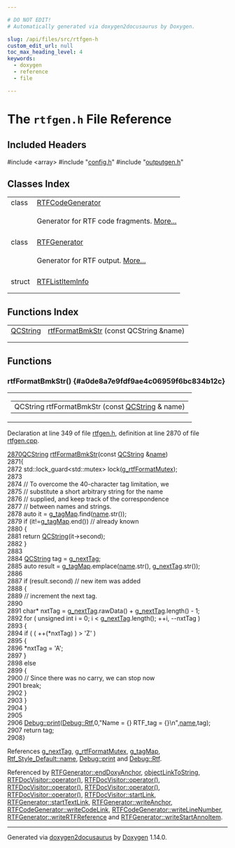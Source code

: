 ```yaml
---

# DO NOT EDIT!
# Automatically generated via doxygen2docusaurus by Doxygen.

slug: /api/files/src/rtfgen-h
custom_edit_url: null
toc_max_heading_level: 4
keywords:
  - doxygen
  - reference
  - file

---
```


<div class="doxyPage">

# The `rtfgen.h` File Reference



## Included Headers

<div class="doxyIncludesList">#include &lt;array&gt;
#include "<a href="/web-doxygen/docs/api/files/src/config-h">config.h</a>"
#include "<a href="/web-doxygen/docs/api/files/src/outputgen-h">outputgen.h</a>"
</div>

## Classes Index

<table class="doxyMembersIndex">

<tr class="doxyMemberIndexItem">
<td class="doxyMemberIndexItemType" align="left" valign="top">class</td>
<td class="doxyMemberIndexItemName" align="left" valign="top"><a href="/web-doxygen/docs/api/classes/rtfcodegenerator">RTFCodeGenerator</a></td>
</tr>
<tr class="doxyMemberIndexDescription">
<td class="doxyMemberIndexDescriptionLeft"></td>
<td class="doxyMemberIndexDescriptionRight">
<p>Generator for RTF code fragments. <a href="/web-doxygen/docs/api/classes/rtfcodegenerator/#details">More...</a></p>
</td>
</tr>
<tr class="doxyMemberIndexSeparator">
<td class="doxyMemberIndexSeparator" colspan="2"></td>
</tr>

<tr class="doxyMemberIndexItem">
<td class="doxyMemberIndexItemType" align="left" valign="top">class</td>
<td class="doxyMemberIndexItemName" align="left" valign="top"><a href="/web-doxygen/docs/api/classes/rtfgenerator">RTFGenerator</a></td>
</tr>
<tr class="doxyMemberIndexDescription">
<td class="doxyMemberIndexDescriptionLeft"></td>
<td class="doxyMemberIndexDescriptionRight">
<p>Generator for RTF output. <a href="/web-doxygen/docs/api/classes/rtfgenerator/#details">More...</a></p>
</td>
</tr>
<tr class="doxyMemberIndexSeparator">
<td class="doxyMemberIndexSeparator" colspan="2"></td>
</tr>

<tr class="doxyMemberIndexItem">
<td class="doxyMemberIndexItemType" align="left" valign="top">struct</td>
<td class="doxyMemberIndexItemName" align="left" valign="top"><a href="/web-doxygen/docs/api/structs/rtfgenerator/rtflistiteminfo">RTFListItemInfo</a></td>
</tr>
<tr class="doxyMemberIndexDescription">
<td class="doxyMemberIndexDescriptionLeft"></td>
<td class="doxyMemberIndexDescriptionRight">
</td>
</tr>
<tr class="doxyMemberIndexSeparator">
<td class="doxyMemberIndexSeparator" colspan="2"></td>
</tr>

</table>

## Functions Index

<table class="doxyMembersIndex">

<tr class="doxyMemberIndexItem">
<td class="doxyMemberIndexItemType" align="left" valign="top"><a href="/web-doxygen/docs/api/classes/qcstring">QCString</a></td>
<td class="doxyMemberIndexItemName" align="left" valign="top"><a href="#a0de8a7e9fdf9ae4c06959f6bc834b12c">rtfFormatBmkStr</a> (const QCString &amp;name)</td>
</tr>
<tr class="doxyMemberIndexDescription">
<td class="doxyMemberIndexDescriptionLeft"></td>
<td class="doxyMemberIndexDescriptionRight">
</td>
</tr>
<tr class="doxyMemberIndexSeparator">
<td class="doxyMemberIndexSeparator" colspan="2"></td>
</tr>

</table>


<div class="doxySectionDef">

## Functions

### rtfFormatBmkStr() {#a0de8a7e9fdf9ae4c06959f6bc834b12c}

<div class="doxyMemberItem">
<div class="doxyMemberProto">
<table class="doxyMemberLabels">
<tr class="doxyMemberLabels">
<td class="doxyMemberLabelsLeft">
<table class="doxyMemberName">
<tr>
<td class="doxyMemberName">QCString rtfFormatBmkStr (const <a href="/web-doxygen/docs/api/classes/qcstring">QCString</a> &amp; name)</td>
</tr>
</table>
</td>
</tr>
</table>
</div>
<div class="doxyMemberDoc">



<p>Declaration at line 349 of file <a href="/web-doxygen/docs/api/files/src/rtfgen-h">rtfgen.h</a>, definition at line 2870 of file <a href="/web-doxygen/docs/api/files/src/rtfgen-cpp">rtfgen.cpp</a>.</p>


<div class="doxyProgramListing">

<div class="doxyCodeLine"><span class="doxyLineNumber"><a href="/web-doxygen/docs/api/files/src/rtfgen-cpp/#a0de8a7e9fdf9ae4c06959f6bc834b12c">2870</a></span><span class="doxyLineContent"><span class="doxyHighlight"><a href="/web-doxygen/docs/api/classes/qcstring">QCString</a> <a href="/web-doxygen/docs/api/files/src/rtfgen-cpp/#a0de8a7e9fdf9ae4c06959f6bc834b12c">rtfFormatBmkStr</a>(</span><span class="doxyHighlightKeyword">const</span><span class="doxyHighlight"> <a href="/web-doxygen/docs/api/classes/qcstring">QCString</a> &amp;<a href="/web-doxygen/docs/api/structs/rtf-style-default/#a6e3e9ffcccb14d865f1615b58b9e63a0">name</a>)</span></span></div>
<div class="doxyCodeLine"><span class="doxyLineNumber">2871</span><span class="doxyLineContent"><span class="doxyHighlight">{</span></span></div>
<div class="doxyCodeLine"><span class="doxyLineNumber">2872</span><span class="doxyLineContent"><span class="doxyHighlight">  std::lock_guard&lt;std::mutex&gt; lock(<a href="/web-doxygen/docs/api/files/src/rtfgen-cpp/#a1c10ae83cddf03b9a2198b25d7b0421d">g_rtfFormatMutex</a>);</span></span></div>
<div class="doxyCodeLine"><span class="doxyLineNumber">2873</span></div>
<div class="doxyCodeLine"><span class="doxyLineNumber">2874</span><span class="doxyLineContent"><span class="doxyHighlight">  </span><span class="doxyHighlightComment">// To overcome the 40-character tag limitation, we</span></span></div>
<div class="doxyCodeLine"><span class="doxyLineNumber">2875</span><span class="doxyLineContent"><span class="doxyHighlight">  </span><span class="doxyHighlightComment">// substitute a short arbitrary string for the name</span></span></div>
<div class="doxyCodeLine"><span class="doxyLineNumber">2876</span><span class="doxyLineContent"><span class="doxyHighlight">  </span><span class="doxyHighlightComment">// supplied, and keep track of the correspondence</span></span></div>
<div class="doxyCodeLine"><span class="doxyLineNumber">2877</span><span class="doxyLineContent"><span class="doxyHighlight">  </span><span class="doxyHighlightComment">// between names and strings.</span></span></div>
<div class="doxyCodeLine"><span class="doxyLineNumber">2878</span><span class="doxyLineContent"><span class="doxyHighlight">  </span><span class="doxyHighlightKeyword">auto</span><span class="doxyHighlight"> it = <a href="/web-doxygen/docs/api/files/src/rtfgen-cpp/#aaa1996c51dca055b59204961ffaa07ad">g_tagMap</a>.find(<a href="/web-doxygen/docs/api/structs/rtf-style-default/#a6e3e9ffcccb14d865f1615b58b9e63a0">name</a>.str());</span></span></div>
<div class="doxyCodeLine"><span class="doxyLineNumber">2879</span><span class="doxyLineContent"><span class="doxyHighlight">  </span><span class="doxyHighlightKeywordFlow">if</span><span class="doxyHighlight"> (it!=<a href="/web-doxygen/docs/api/files/src/rtfgen-cpp/#aaa1996c51dca055b59204961ffaa07ad">g_tagMap</a>.end()) </span><span class="doxyHighlightComment">// already known</span></span></div>
<div class="doxyCodeLine"><span class="doxyLineNumber">2880</span><span class="doxyLineContent"><span class="doxyHighlight">  {</span></span></div>
<div class="doxyCodeLine"><span class="doxyLineNumber">2881</span><span class="doxyLineContent"><span class="doxyHighlight">    </span><span class="doxyHighlightKeywordFlow">return</span><span class="doxyHighlight"> <a href="/web-doxygen/docs/api/classes/qcstring">QCString</a>(it-&gt;second);</span></span></div>
<div class="doxyCodeLine"><span class="doxyLineNumber">2882</span><span class="doxyLineContent"><span class="doxyHighlight">  }</span></span></div>
<div class="doxyCodeLine"><span class="doxyLineNumber">2883</span></div>
<div class="doxyCodeLine"><span class="doxyLineNumber">2884</span><span class="doxyLineContent"><span class="doxyHighlight">  <a href="/web-doxygen/docs/api/classes/qcstring">QCString</a> tag = <a href="/web-doxygen/docs/api/files/src/rtfgen-cpp/#a7cd668f8677c840778f623ea4b67f531">g_nextTag</a>;</span></span></div>
<div class="doxyCodeLine"><span class="doxyLineNumber">2885</span><span class="doxyLineContent"><span class="doxyHighlight">  </span><span class="doxyHighlightKeyword">auto</span><span class="doxyHighlight"> result = <a href="/web-doxygen/docs/api/files/src/rtfgen-cpp/#aaa1996c51dca055b59204961ffaa07ad">g_tagMap</a>.emplace(<a href="/web-doxygen/docs/api/structs/rtf-style-default/#a6e3e9ffcccb14d865f1615b58b9e63a0">name</a>.str(), <a href="/web-doxygen/docs/api/files/src/rtfgen-cpp/#a7cd668f8677c840778f623ea4b67f531">g_nextTag</a>.str());</span></span></div>
<div class="doxyCodeLine"><span class="doxyLineNumber">2886</span></div>
<div class="doxyCodeLine"><span class="doxyLineNumber">2887</span><span class="doxyLineContent"><span class="doxyHighlight">  </span><span class="doxyHighlightKeywordFlow">if</span><span class="doxyHighlight"> (result.second) </span><span class="doxyHighlightComment">// new item was added</span></span></div>
<div class="doxyCodeLine"><span class="doxyLineNumber">2888</span><span class="doxyLineContent"><span class="doxyHighlight">  {</span></span></div>
<div class="doxyCodeLine"><span class="doxyLineNumber">2889</span><span class="doxyLineContent"><span class="doxyHighlight">    </span><span class="doxyHighlightComment">// increment the next tag.</span></span></div>
<div class="doxyCodeLine"><span class="doxyLineNumber">2890</span></div>
<div class="doxyCodeLine"><span class="doxyLineNumber">2891</span><span class="doxyLineContent"><span class="doxyHighlight">    </span><span class="doxyHighlightKeywordType">char</span><span class="doxyHighlight">* nxtTag = <a href="/web-doxygen/docs/api/files/src/rtfgen-cpp/#a7cd668f8677c840778f623ea4b67f531">g_nextTag</a>.rawData() + <a href="/web-doxygen/docs/api/files/src/rtfgen-cpp/#a7cd668f8677c840778f623ea4b67f531">g_nextTag</a>.length() - 1;</span></span></div>
<div class="doxyCodeLine"><span class="doxyLineNumber">2892</span><span class="doxyLineContent"><span class="doxyHighlight">    </span><span class="doxyHighlightKeywordFlow">for</span><span class="doxyHighlight"> ( </span><span class="doxyHighlightKeywordType">unsigned</span><span class="doxyHighlight"> </span><span class="doxyHighlightKeywordType">int</span><span class="doxyHighlight"> i = 0; i &lt; <a href="/web-doxygen/docs/api/files/src/rtfgen-cpp/#a7cd668f8677c840778f623ea4b67f531">g_nextTag</a>.length(); ++i, --nxtTag )</span></span></div>
<div class="doxyCodeLine"><span class="doxyLineNumber">2893</span><span class="doxyLineContent"><span class="doxyHighlight">    {</span></span></div>
<div class="doxyCodeLine"><span class="doxyLineNumber">2894</span><span class="doxyLineContent"><span class="doxyHighlight">      </span><span class="doxyHighlightKeywordFlow">if</span><span class="doxyHighlight"> ( ( ++(*nxtTag) ) &gt; </span><span class="doxyHighlightCharLiteral">'Z'</span><span class="doxyHighlight"> )</span></span></div>
<div class="doxyCodeLine"><span class="doxyLineNumber">2895</span><span class="doxyLineContent"><span class="doxyHighlight">      {</span></span></div>
<div class="doxyCodeLine"><span class="doxyLineNumber">2896</span><span class="doxyLineContent"><span class="doxyHighlight">        *nxtTag = </span><span class="doxyHighlightCharLiteral">'A'</span><span class="doxyHighlight">;</span></span></div>
<div class="doxyCodeLine"><span class="doxyLineNumber">2897</span><span class="doxyLineContent"><span class="doxyHighlight">      }</span></span></div>
<div class="doxyCodeLine"><span class="doxyLineNumber">2898</span><span class="doxyLineContent"><span class="doxyHighlight">      </span><span class="doxyHighlightKeywordFlow">else</span></span></div>
<div class="doxyCodeLine"><span class="doxyLineNumber">2899</span><span class="doxyLineContent"><span class="doxyHighlight">      {</span></span></div>
<div class="doxyCodeLine"><span class="doxyLineNumber">2900</span><span class="doxyLineContent"><span class="doxyHighlight">        </span><span class="doxyHighlightComment">// Since there was no carry, we can stop now</span></span></div>
<div class="doxyCodeLine"><span class="doxyLineNumber">2901</span><span class="doxyLineContent"><span class="doxyHighlight">        </span><span class="doxyHighlightKeywordFlow">break</span><span class="doxyHighlight">;</span></span></div>
<div class="doxyCodeLine"><span class="doxyLineNumber">2902</span><span class="doxyLineContent"><span class="doxyHighlight">      }</span></span></div>
<div class="doxyCodeLine"><span class="doxyLineNumber">2903</span><span class="doxyLineContent"><span class="doxyHighlight">    }</span></span></div>
<div class="doxyCodeLine"><span class="doxyLineNumber">2904</span><span class="doxyLineContent"><span class="doxyHighlight">  }</span></span></div>
<div class="doxyCodeLine"><span class="doxyLineNumber">2905</span></div>
<div class="doxyCodeLine"><span class="doxyLineNumber">2906</span><span class="doxyLineContent"><span class="doxyHighlight">  <a href="/web-doxygen/docs/api/classes/debug/#a970761e07475cafdd9fd5395a0c83544">Debug::print</a>(<a href="/web-doxygen/docs/api/classes/debug/#a1c3f4696cf44a23f41e034323c426f7da19caf08ac865a4bd2241cbdf9d310ecc">Debug::Rtf</a>,0,</span><span class="doxyHighlightStringLiteral">"Name = {} RTF_tag = {}\n"</span><span class="doxyHighlight">,<a href="/web-doxygen/docs/api/structs/rtf-style-default/#a6e3e9ffcccb14d865f1615b58b9e63a0">name</a>,tag);</span></span></div>
<div class="doxyCodeLine"><span class="doxyLineNumber">2907</span><span class="doxyLineContent"><span class="doxyHighlight">  </span><span class="doxyHighlightKeywordFlow">return</span><span class="doxyHighlight"> tag;</span></span></div>
<div class="doxyCodeLine"><span class="doxyLineNumber">2908</span><span class="doxyLineContent"><span class="doxyHighlight">}</span></span></div>

</div>


<p>References <a href="/web-doxygen/docs/api/files/src/rtfgen-cpp/#a7cd668f8677c840778f623ea4b67f531">g_nextTag</a>, <a href="/web-doxygen/docs/api/files/src/rtfgen-cpp/#a1c10ae83cddf03b9a2198b25d7b0421d">g_rtfFormatMutex</a>, <a href="/web-doxygen/docs/api/files/src/rtfgen-cpp/#aaa1996c51dca055b59204961ffaa07ad">g_tagMap</a>, <a href="/web-doxygen/docs/api/structs/rtf-style-default/#a6e3e9ffcccb14d865f1615b58b9e63a0">Rtf_Style_Default::name</a>, <a href="/web-doxygen/docs/api/classes/debug/#a970761e07475cafdd9fd5395a0c83544">Debug::print</a> and <a href="/web-doxygen/docs/api/classes/debug/#a1c3f4696cf44a23f41e034323c426f7da19caf08ac865a4bd2241cbdf9d310ecc">Debug::Rtf</a>.</p>


<p>Referenced by <a href="/web-doxygen/docs/api/classes/rtfgenerator/#a69e6795499d9f7fb8867f5496c590e26">RTFGenerator::endDoxyAnchor</a>, <a href="/web-doxygen/docs/api/files/src/rtfgen-cpp/#a02024f4f45b1070b31d529c2f1307533">objectLinkToString</a>, <a href="/web-doxygen/docs/api/classes/rtfdocvisitor/#a2993bfecac33a60da6408f79586b7da2">RTFDocVisitor::operator()</a>, <a href="/web-doxygen/docs/api/classes/rtfdocvisitor/#af199af5695c344c4730378ecfce43079">RTFDocVisitor::operator()</a>, <a href="/web-doxygen/docs/api/classes/rtfdocvisitor/#a3c72fc623be48174c003bb47c523d6c1">RTFDocVisitor::operator()</a>, <a href="/web-doxygen/docs/api/classes/rtfdocvisitor/#a89b1ef4b308483fcf725cef8081e5849">RTFDocVisitor::operator()</a>, <a href="/web-doxygen/docs/api/classes/rtfdocvisitor/#a7f10a43fc0a35475e9078305d745951f">RTFDocVisitor::operator()</a>, <a href="/web-doxygen/docs/api/classes/rtfdocvisitor/#a02328f0a76dfca6a9e0d24167905289e">RTFDocVisitor::startLink</a>, <a href="/web-doxygen/docs/api/classes/rtfgenerator/#a46e5dfbc859151dfe39ea12ec75a5c13">RTFGenerator::startTextLink</a>, <a href="/web-doxygen/docs/api/classes/rtfgenerator/#aa7ae50a52d4e01f107667b89ead7b3a3">RTFGenerator::writeAnchor</a>, <a href="/web-doxygen/docs/api/classes/rtfcodegenerator/#a2d50b342c2ca0801234fb76838f7e880">RTFCodeGenerator::writeCodeLink</a>, <a href="/web-doxygen/docs/api/classes/rtfcodegenerator/#ad7fd3e3cc19d62798aa65d318a42e47c">RTFCodeGenerator::writeLineNumber</a>, <a href="/web-doxygen/docs/api/classes/rtfgenerator/#a83b81c6e8ba89a61601bef74e92dd594">RTFGenerator::writeRTFReference</a> and <a href="/web-doxygen/docs/api/classes/rtfgenerator/#a06cb016c789f240eabead87f1a10325a">RTFGenerator::writeStartAnnoItem</a>.</p>

</div>
</div>

</div>

<hr/>

<p class="doxyGeneratedBy">Generated via <a href="https://github.com/xpack/doxygen2docusaurus">doxygen2docusaurus</a> by <a href="https://www.doxygen.nl">Doxygen</a> 1.14.0.</p>

</div>
